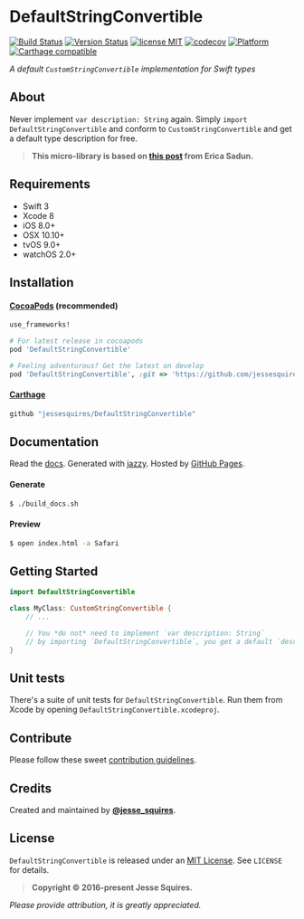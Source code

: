 # DefaultStringConvertible
[![Build Status](https://secure.travis-ci.org/jessesquires/DefaultStringConvertible.svg)](http://travis-ci.org/jessesquires/DefaultStringConvertible) [![Version Status](https://img.shields.io/cocoapods/v/DefaultStringConvertible.svg)][podLink] [![license MIT](https://img.shields.io/cocoapods/l/DefaultStringConvertible.svg)][mitLink] [![codecov](https://codecov.io/gh/jessesquires/DefaultStringConvertible/branch/develop/graph/badge.svg)](https://codecov.io/gh/jessesquires/DefaultStringConvertible) [![Platform](https://img.shields.io/cocoapods/p/DefaultStringConvertible.svg)][docsLink] [![Carthage compatible](https://img.shields.io/badge/Carthage-compatible-4BC51D.svg?style=flat)](https://github.com/Carthage/Carthage)

*A default `CustomStringConvertible` implementation for Swift types*

## About

Never implement `var description: String` again. Simply `import DefaultStringConvertible` and conform to `CustomStringConvertible` and get a default type description for free.

> **This micro-library is based on [this post](http://ericasadun.com/2016/04/18/default-reflection/) from Erica Sadun.**

## Requirements

* Swift 3
* Xcode 8
* iOS 8.0+
* OSX 10.10+
* tvOS 9.0+
* watchOS 2.0+

## Installation

#### [CocoaPods](http://cocoapods.org) (recommended)

````ruby
use_frameworks!

# For latest release in cocoapods
pod 'DefaultStringConvertible'

# Feeling adventurous? Get the latest on develop
pod 'DefaultStringConvertible', :git => 'https://github.com/jessesquires/DefaultStringConvertible.git', :branch => 'develop'
````

#### [Carthage](https://github.com/Carthage/Carthage)

````bash
github "jessesquires/DefaultStringConvertible"
````

## Documentation

Read the [docs][docsLink]. Generated with [jazzy](https://github.com/realm/jazzy). Hosted by [GitHub Pages](https://pages.github.com).

#### Generate

````bash
$ ./build_docs.sh
````

#### Preview

````bash
$ open index.html -a Safari
````

## Getting Started

````swift
import DefaultStringConvertible

class MyClass: CustomStringConvertible {
    // ...

    // You *do not* need to implement `var description: String`
    // by importing `DefaultStringConvertible`, you get a default `description` for free
}
````

## Unit tests

There's a suite of unit tests for `DefaultStringConvertible`. Run them from Xcode by opening `DefaultStringConvertible.xcodeproj`.

## Contribute

Please follow these sweet [contribution guidelines](https://github.com/jessesquires/HowToContribute).

## Credits

Created and maintained by [**@jesse_squires**](https://twitter.com/jesse_squires).

## License

`DefaultStringConvertible` is released under an [MIT License][mitLink]. See `LICENSE` for details.

>**Copyright &copy; 2016-present Jesse Squires.**

*Please provide attribution, it is greatly appreciated.*

[podLink]:https://cocoapods.org/pods/DefaultStringConvertible
[docsLink]:http://www.jessesquires.com/DefaultStringConvertible
[mitLink]:http://opensource.org/licenses/MIT
